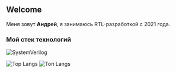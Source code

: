 ## Welcome
Меня зовут **Андрей**, я занимаюсь RTL-разработкой с 2021 года.

### Мой стек технологий
![SystemVerilog](https://img.shields.io/badge/-SystemVerilog-333?style=for-the-badge&logo=SystemVerilog)

![Top Langs](https://github-readme-stats.vercel.app/api/top-langs/?username=DedushkaGnom&layout=compact&theme=dark)
![Топ Langs](https://github-readme-stats.vercel.app/api/top-langs/?username=DedushkaGnom&layout=compact)
